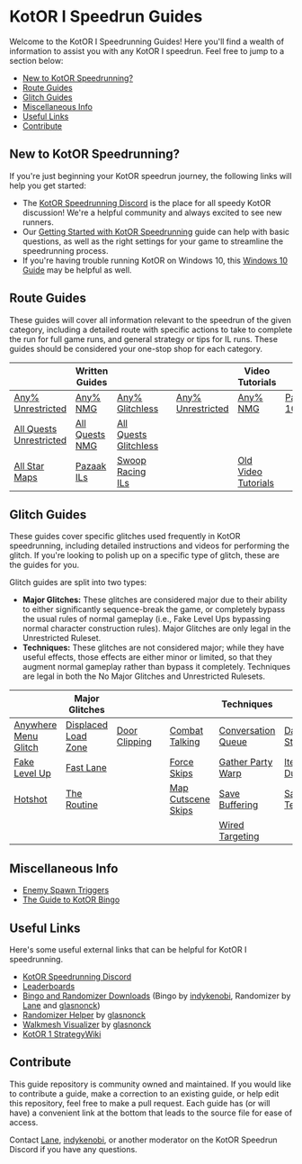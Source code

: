 # KotOR I Speedrun Guides

Welcome to the KotOR I Speedrunning Guides! Here you'll find a wealth of information to assist you with any KotOR I speedrun.  Feel free to jump to a section below:
- [New to KotOR Speedrunning?](#new-to-kotor-speedrunning)
- [Route Guides](#route-guides)
- [Glitch Guides](#glitch-guides)
- [Miscellaneous Info](#miscellaneous-info)
- [Useful Links](#useful-links)
- [Contribute](#contribute)

## New to KotOR Speedrunning?

If you're just beginning your KotOR speedrun journey, the following links will help you get started:
- The [KotOR Speedrunning Discord](http://discord.gg/Q2uPRVu) is the place for all speedy KotOR discussion! We're a helpful community and always excited to see new runners.
- Our [Getting Started with KotOR Speedrunning](Getting%20Started) guide can help with basic questions, as well as the right settings for your game to streamline the speedrunning process.
- If you're having trouble running KotOR on Windows 10, this [Windows 10 Guide](./Miscellaneous/Windows%2010) may be helpful as well.

## Route Guides

These guides will cover all information relevant to the speedrun of the given category, including a detailed route with specific actions to take to complete the run for full game runs, and general strategy or tips for IL runs.  These guides should be considered your one-stop shop for each category.

| | **Written Guides** | | | | **Video Tutorials** | |
|---|---|---|---|---|---|---|
| [Any% Unrestricted](./Route%20Guides/Any%25%20Unrestricted) | [Any% NMG](./Route%20Guides/Any%25%20NMG) | [Any% Glitchless](./Route%20Guides/Any%25%20Glitchless) | | [Any% Unrestricted](./Video%20Tutorials/Any%25%20Unrestricted) | [Any% NMG](./Video%20Tutorials/Any%25%20NMG) | [Pazaak 100%](./Video%20Tutorials/Pazaak%20100%25) |
| [All Quests Unrestricted](./Route%20Guides/All%20Quests%20Unrestricted) | [All Quests NMG](./Route%20Guides/All%20Quests%20NMG) | [All Quests Glitchless](./Route%20Guides/All%20Quests%20Glitchless) | | | | |
| [All Star Maps](./Route%20Guides/All%20Star%20Maps) | [Pazaak ILs](./Miscellaneous/Pazaak) | [Swoop Racing ILs](./Miscellaneous/Swoop%20Racing) | | | [Old Video Tutorials](./Video%20Tutorials/Old%20Video%20Tutorials) | |

## Glitch Guides

These guides cover specific glitches used frequently in KotOR speedrunning, including detailed instructions and videos for performing the glitch.  If you're looking to polish up on a specific type of glitch, these are the guides for you.

Glitch guides are split into two types:
- **Major Glitches:** These glitches are considered major due to their ability to either significantly sequence-break the game, or completely bypass the usual rules of normal gameplay (i.e., Fake Level Ups bypassing normal character construction rules).  Major Glitches are only legal in the Unrestricted Ruleset.
- **Techniques:** These glitches are not considered major; while they have useful effects, those effects are either minor or limited, so that they augment normal gameplay rather than bypass it completely.  Techniques are legal in both the No Major Glitches and Unrestricted Rulesets.

| | **Major Glitches** | | | | **Techniques** | |
|---|---|---|---|---|---|---|
| [Anywhere Menu Glitch](./Major%20Glitches/Anywhere%20Menu%20Glitch) | [Displaced Load Zone](./Major%20Glitches/Displaced%20Load%20Zone) | [Door Clipping](./Major%20Glitches/Door%20Clipping) | | [Combat Talking](./Techniques/Combat%20Talking) | [Conversation Queue](./Techniques/Conversation%20Queue) | [Damage Stacking](./Techniques/Damage%20Stacking) |
| [Fake Level Up](./Major%20Glitches/Fake%20Level%20Up) | [Fast Lane](./Major%20Glitches/Fast%20Lane) | | | [Force Skips](./Techniques/Force%20Skips) | [Gather Party Warp](./Techniques/GP%20Warp) | [Item Duplication](./Techniques/Item%20Duplication) |
| [Hotshot](./Major%20Glitches/Hotshot) | [The Routine](./Major%20Glitches/The%20Routine) | | | [Map Cutscene Skips](./Techniques/Map%20Cutscene%20Skips) | [Save Buffering](./Techniques/Save%20Buffering) | [Save Teleporting](./Techniques/Save%20Teleporting) |
| | | | | | [Wired Targeting](./Techniques/Wired%20Targeting) | |

## Miscellaneous Info

- [Enemy Spawn Triggers](./Miscellaneous/Enemy%20Spawn%20Triggers)
- [The Guide to KotOR Bingo](./Miscellaneous/KotOR%20Bingo)

## Useful Links

Here's some useful external links that can be helpful for KotOR I speedrunning.

- [KotOR Speedrunning Discord](http://discord.gg/Q2uPRVu)
- [Leaderboards](https://www.speedrun.com/kotor1)
- [Bingo and Randomizer Downloads](https://www.speedrun.com/kotor1/resources) (Bingo by [indykenobi](https://www.speedrun.com/users/indykenobi), Randomizer by [Lane](https://www.speedrun.com/users/Lane) and [glasnonck](https://www.speedrun.com/users/glasnonck))
- [Randomizer Helper](https://docs.google.com/spreadsheets/d/1KXacPUuyjH_u71wKQwp5PA_JubrDp3C8eoBRTwphyf4/edit#gid=1503305590) by [glasnonck](https://www.speedrun.com/users/glasnonck)
- [Walkmesh Visualizer](https://github.com/glasnonck/WalkmeshVisualizer) by [glasnonck](https://www.speedrun.com/users/glasnonck)
- [KotOR 1 StrategyWiki](https://strategywiki.org/wiki/Star_Wars:_Knights_of_the_Old_Republic)

## Contribute

This guide repository is community owned and maintained.  If you would like to contribute a guide, make a correction to an existing guide, or help edit this repository, feel free to make a pull request.  Each guide has (or will have) a convenient link at the bottom that leads to the source file for ease of access.

Contact [Lane](https://www.speedrun.com/users/Lane), [indykenobi](https://www.speedrun.com/users/indykenobi), or another moderator on the KotOR Speedrun Discord if you have any questions.
